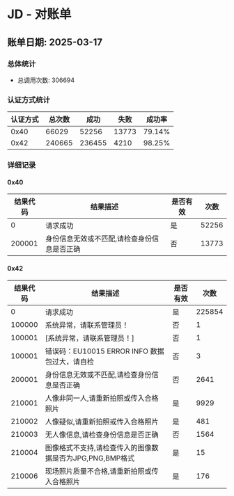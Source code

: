 # JD - 对账单

## 账单日期: 2025-03-17

### 总体统计

- 总调用次数: 306694

### 认证方式统计

| 认证方式 | 总次数 | 成功 | 失败 | 成功率 |
|---------|--------|------|------|--------|
| 0x40 | 66029 | 52256 | 13773 | 79.14% |
| 0x42 | 240665 | 236455 | 4210 | 98.25% |

### 详细记录


#### 0x40

| 结果代码 | 结果描述 | 是否有效 | 次数 |
|----------|----------|----------|------|
| 0 | 请求成功 | 是 | 52256 |
| 200001 | 身份信息无效或不匹配,请检查身份信息是否正确 | 否 | 13773 |

#### 0x42

| 结果代码 | 结果描述 | 是否有效 | 次数 |
|----------|----------|----------|------|
| 0 | 请求成功 | 是 | 225854 |
| 100000 | 系统异常，请联系管理员！ | 否 | 1 |
| 100001 | [系统异常，请联系管理员！] | 否 | 1 |
| 100001 | 错误码：EU10015 ERROR INFO 数据包过大，请自检 | 否 | 3 |
| 200001 | 身份信息无效或不匹配,请检查身份信息是否正确 | 否 | 2641 |
| 210001 | 人像非同一人,请重新拍照或传入合格照片 | 是 | 9929 |
| 210002 | 人像疑似,请重新拍照或传入合格照片 | 是 | 481 |
| 210003 | 无人像信息,请检查身份信息是否正确 | 否 | 1564 |
| 210004 | 图像格式不支持,请检查传入的图像数据是否为JPG,PNG,BMP格式 | 是 | 15 |
| 210006 | 现场照片质量不合格,请重新拍照或传入合格照片 | 是 | 176 |
